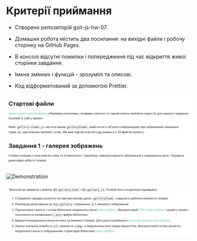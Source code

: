 # Критерії приймання

- Створено репозиторій goit-js-hw-07.

- Домашня робота містить два посилання: на вихідні файли і робочу сторінку на
  GitHub Pages.

- В консолі відсутні помилки і попередження під час відкриття живої сторінки
  завдання.

- Імена змінних і функцій - зрозумілі та описові.

- Код відформатований за допомогою Prettier.

![GitHub actions settings](./assets/text-1.png)

![Demonstration](./assets/modal-gallery-1.gif)

![GitHub actions settings](./assets/text-2.png)

